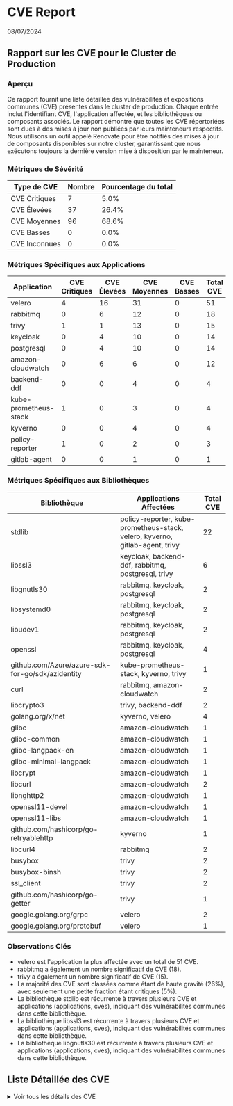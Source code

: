
# CVE Report

08/07/2024
## Rapport sur les CVE pour le Cluster de Production

### Aperçu 
Ce rapport fournit une liste détaillée des vulnérabilités et expositions communes (CVE) présentes dans le cluster de production. Chaque entrée inclut l'identifiant CVE, l'application affectée, et les bibliothèques ou composants associés. Le rapport démontre que toutes les CVE répertoriées sont dues à des mises à jour non publiées par leurs mainteneurs respectifs. Nous utilisons un outil appelé Renovate pour être notifiés des mises à jour de composants disponibles sur notre cluster, garantissant que nous exécutons toujours la dernière version mise à disposition par le mainteneur.

### Métriques de Sévérité
| Type de CVE  | Nombre | Pourcentage du total |
|--------------|--------|----------------------|
| CVE Critiques | 7 | 5.0% |
| CVE Élevées  | 37 | 26.4% |
| CVE Moyennes  | 96 | 68.6% |
| CVE Basses  | 0 | 0.0% |
| CVE Inconnues  | 0 | 0.0% |

### Métriques Spécifiques aux Applications
| Application | CVE Critiques | CVE Élevées | CVE Moyennes | CVE Basses | Total CVE |
|-------------|---------------|-------------|--------------|-----------|-----------|
| velero | 4 | 16 | 31 | 0 | 51 |
| rabbitmq | 0 | 6 | 12 | 0 | 18 |
| trivy | 1 | 1 | 13 | 0 | 15 |
| keycloak | 0 | 4 | 10 | 0 | 14 |
| postgresql | 0 | 4 | 10 | 0 | 14 |
| amazon-cloudwatch | 0 | 6 | 6 | 0 | 12 |
| backend-ddf | 0 | 0 | 4 | 0 | 4 |
| kube-prometheus-stack | 1 | 0 | 3 | 0 | 4 |
| kyverno | 0 | 0 | 4 | 0 | 4 |
| policy-reporter | 1 | 0 | 2 | 0 | 3 |
| gitlab-agent | 0 | 0 | 1 | 0 | 1 |

### Métriques Spécifiques aux Bibliothèques
| Bibliothèque | Applications Affectées | Total CVE |
|--------------|-----------------------|-----------|
| stdlib | policy-reporter, kube-prometheus-stack, velero, kyverno, gitlab-agent, trivy | 22 |
| libssl3 | keycloak, backend-ddf, rabbitmq, postgresql, trivy | 6 |
| libgnutls30 | rabbitmq, keycloak, postgresql | 2 |
| libsystemd0 | rabbitmq, keycloak, postgresql | 2 |
| libudev1 | rabbitmq, keycloak, postgresql | 2 |
| openssl | rabbitmq, keycloak, postgresql | 4 |
| github.com/Azure/azure-sdk-for-go/sdk/azidentity | kube-prometheus-stack, kyverno, trivy | 1 |
| curl | rabbitmq, amazon-cloudwatch | 2 |
| libcrypto3 | trivy, backend-ddf | 2 |
| golang.org/x/net | kyverno, velero | 4 |
| glibc | amazon-cloudwatch | 1 |
| glibc-common | amazon-cloudwatch | 1 |
| glibc-langpack-en | amazon-cloudwatch | 1 |
| glibc-minimal-langpack | amazon-cloudwatch | 1 |
| libcrypt | amazon-cloudwatch | 1 |
| libcurl | amazon-cloudwatch | 2 |
| libnghttp2 | amazon-cloudwatch | 1 |
| openssl11-devel | amazon-cloudwatch | 1 |
| openssl11-libs | amazon-cloudwatch | 1 |
| github.com/hashicorp/go-retryablehttp | kyverno | 1 |
| libcurl4 | rabbitmq | 2 |
| busybox | trivy | 2 |
| busybox-binsh | trivy | 2 |
| ssl_client | trivy | 2 |
| github.com/hashicorp/go-getter | trivy | 1 |
| google.golang.org/grpc | velero | 2 |
| google.golang.org/protobuf | velero | 1 |

### Observations Clés
* velero est l'application la plus affectée avec un total de 51 CVE.
* rabbitmq a également un nombre significatif de CVE (18).
* trivy a également un nombre significatif de CVE (15).
* La majorité des CVE sont classées comme étant de haute gravité (26%), avec seulement une petite fraction étant critiques (5%).
* La bibliothèque stdlib est récurrente à travers plusieurs CVE et applications (applications, cves), indiquant des vulnérabilités communes dans cette bibliothèque.
* La bibliothèque libssl3 est récurrente à travers plusieurs CVE et applications (applications, cves), indiquant des vulnérabilités communes dans cette bibliothèque.
* La bibliothèque libgnutls30 est récurrente à travers plusieurs CVE et applications (applications, cves), indiquant des vulnérabilités communes dans cette bibliothèque.

## Liste Détaillée des CVE
<details>
<summary>Voir tous les détails des CVE</summary>
### CVE Critiques

| CVE ID | Applications |
|--------|--------------|
| [CVE-2024-24790](#cve-2024-24790) | kube-prometheus-stack, policy-reporter, trivy, velero |
| [CVE-2023-24540](#cve-2023-24540) | velero |
### CVE Élevées

| CVE ID | Applications |
|--------|--------------|
| [CVE-2024-2961](#cve-2024-2961) | amazon-cloudwatch |
| [CVE-2023-29403](#cve-2023-29403) | velero |
| [CVE-2024-6257](#cve-2024-6257) | trivy |
| [CVE-2023-50387](#cve-2023-50387) | keycloak, postgresql, rabbitmq |
| [CVE-2023-50868](#cve-2023-50868) | keycloak, postgresql, rabbitmq |
| [CVE-2024-2398](#cve-2024-2398) | rabbitmq |
| [CVE-2023-39325](#cve-2023-39325) | velero |
| [CVE-2023-45283](#cve-2023-45283) | velero |
| [CVE-2023-45287](#cve-2023-45287) | velero |
| [CVE-2023-45288](#cve-2023-45288) | velero |
| [GHSA-m425-mq94-257g](#ghsa-m425-mq94-257g) | velero |
| [CVE-2023-24539](#cve-2023-24539) | velero |
| [CVE-2023-29400](#cve-2023-29400) | velero |
| [CVE-2024-28182](#cve-2024-28182) | amazon-cloudwatch |
### CVE Moyennes

| CVE ID | Applications |
|--------|--------------|
| [CVE-2024-2004](#cve-2024-2004) | amazon-cloudwatch, rabbitmq |
| [CVE-2024-2398](#cve-2024-2398) | amazon-cloudwatch |
| [CVE-2024-2511](#cve-2024-2511) | amazon-cloudwatch |
| [CVE-2024-4741](#cve-2024-4741) | backend-ddf, trivy |
| [CVE-2024-5535](#cve-2024-5535) | backend-ddf, trivy |
| [CVE-2024-24791](#cve-2024-24791) | gitlab-agent, kube-prometheus-stack, kyverno, policy-reporter, trivy, velero |
| [CVE-2024-28834](#cve-2024-28834) | keycloak, postgresql, rabbitmq |
| [CVE-2024-28835](#cve-2024-28835) | keycloak, postgresql, rabbitmq |
| [CVE-2023-5678](#cve-2023-5678) | keycloak, postgresql, rabbitmq |
| [CVE-2023-6129](#cve-2023-6129) | keycloak, postgresql, rabbitmq |
| [CVE-2023-6237](#cve-2023-6237) | keycloak, postgresql, rabbitmq |
| [CVE-2024-0727](#cve-2024-0727) | keycloak, postgresql, rabbitmq |
| [CVE-2024-35255](#cve-2024-35255) | kube-prometheus-stack, kyverno, trivy |
| [CVE-2024-24789](#cve-2024-24789) | kube-prometheus-stack, policy-reporter, trivy, velero |
| [CVE-2024-6104](#cve-2024-6104) | kyverno |
| [CVE-2023-45288](#cve-2023-45288) | kyverno, velero |
| [CVE-2023-42364](#cve-2023-42364) | trivy |
| [CVE-2023-42365](#cve-2023-42365) | trivy |
| [CVE-2023-29406](#cve-2023-29406) | velero |
| [CVE-2023-29409](#cve-2023-29409) | velero |
| [CVE-2023-39318](#cve-2023-39318) | velero |
| [CVE-2023-39319](#cve-2023-39319) | velero |
| [CVE-2023-39326](#cve-2023-39326) | velero |
| [CVE-2023-45284](#cve-2023-45284) | velero |
| [CVE-2023-45289](#cve-2023-45289) | velero |
| [CVE-2023-45290](#cve-2023-45290) | velero |
| [CVE-2024-24783](#cve-2024-24783) | velero |
| [CVE-2024-24784](#cve-2024-24784) | velero |
| [CVE-2024-24785](#cve-2024-24785) | velero |
| [CVE-2023-3978](#cve-2023-3978) | velero |
| [CVE-2023-44487](#cve-2023-44487) | velero |
| [CVE-2024-24786](#cve-2024-24786) | velero |
### CVE Critiques
<details>
<summary>CVE-2024-24790</summary>
**Gravité:** CRITICAL (9.8)  
**Applications Affectées:** kube-prometheus-stack  
**Details:**
- stdlib (Versions: 1.22.3)  
- Titre: golang: net/netip: Unexpected behavior from Is methods for IPv4-mapped IPv6 addresses  
- Date de publication: 2024-06-05T16:15:10Z  
- Dernière modification: 2024-06-18T17:59:12Z  
- Lien primaire: https://avd.aquasec.com/nvd/cve-2024-24790  
</details>
<details>
<summary>CVE-2024-24790</summary>
**Gravité:** CRITICAL (9.8)  
**Applications Affectées:** policy-reporter  
**Details:**
- stdlib (Versions: 1.22.3)  
- Titre: golang: net/netip: Unexpected behavior from Is methods for IPv4-mapped IPv6 addresses  
- Date de publication: 2024-06-05T16:15:10Z  
- Dernière modification: 2024-06-18T17:59:12Z  
- Lien primaire: https://avd.aquasec.com/nvd/cve-2024-24790  
</details>
<details>
<summary>CVE-2024-24790</summary>
**Gravité:** CRITICAL (9.8)  
**Applications Affectées:** trivy  
**Details:**
- stdlib (Versions: 1.22.3)  
- Titre: golang: net/netip: Unexpected behavior from Is methods for IPv4-mapped IPv6 addresses  
- Date de publication: 2024-06-05T16:15:10Z  
- Dernière modification: 2024-06-18T17:59:12Z  
- Lien primaire: https://avd.aquasec.com/nvd/cve-2024-24790  
</details>
<details>
<summary>CVE-2023-24540</summary>
**Gravité:** CRITICAL (9.8)  
**Applications Affectées:** velero  
**Details:**
- stdlib (Versions: 1.19.8)  
- Titre: golang: html/template: improper handling of JavaScript whitespace  
- Date de publication: 2023-05-11T16:15:09Z  
- Dernière modification: 2023-11-07T04:08:32Z  
- Lien primaire: https://avd.aquasec.com/nvd/cve-2023-24540  
</details>
<details>
<summary>CVE-2024-24790</summary>
**Gravité:** CRITICAL (9.8)  
**Applications Affectées:** velero  
**Details:**
- stdlib (Versions: 1.19.8)  
- Titre: golang: net/netip: Unexpected behavior from Is methods for IPv4-mapped IPv6 addresses  
- Date de publication: 2024-06-05T16:15:10Z  
- Dernière modification: 2024-06-18T17:59:12Z  
- Lien primaire: https://avd.aquasec.com/nvd/cve-2024-24790  
</details>
<details>
<summary>CVE-2023-24540</summary>
**Gravité:** CRITICAL (9.8)  
**Applications Affectées:** velero  
**Details:**
- stdlib (Versions: 1.19.8)  
- Titre: golang: html/template: improper handling of JavaScript whitespace  
- Date de publication: 2023-05-11T16:15:09Z  
- Dernière modification: 2023-11-07T04:08:32Z  
- Lien primaire: https://avd.aquasec.com/nvd/cve-2023-24540  
</details>
<details>
<summary>CVE-2024-24790</summary>
**Gravité:** CRITICAL (9.8)  
**Applications Affectées:** velero  
**Details:**
- stdlib (Versions: 1.19.8)  
- Titre: golang: net/netip: Unexpected behavior from Is methods for IPv4-mapped IPv6 addresses  
- Date de publication: 2024-06-05T16:15:10Z  
- Dernière modification: 2024-06-18T17:59:12Z  
- Lien primaire: https://avd.aquasec.com/nvd/cve-2024-24790  
</details>
### CVE Élevées
<details>
<summary>CVE-2024-2961</summary>
**Gravité:** HIGH (8.8)  
**Applications Affectées:** amazon-cloudwatch  
**Details:**
- glibc (Versions: 2.26-63.amzn2.0.1)  
- Titre: glibc: Out of bounds write in iconv may lead to remote code execution  
- Date de publication: 2024-04-17T18:15:15Z  
- Dernière modification: 2024-07-03T01:53:40Z  
- Lien primaire: https://avd.aquasec.com/nvd/cve-2024-2961  
</details>
<details>
<summary>CVE-2024-2961</summary>
**Gravité:** HIGH (8.8)  
**Applications Affectées:** amazon-cloudwatch  
**Details:**
- glibc-common (Versions: 2.26-63.amzn2.0.1)  
- Titre: glibc: Out of bounds write in iconv may lead to remote code execution  
- Date de publication: 2024-04-17T18:15:15Z  
- Dernière modification: 2024-07-03T01:53:40Z  
- Lien primaire: https://avd.aquasec.com/nvd/cve-2024-2961  
</details>
<details>
<summary>CVE-2024-2961</summary>
**Gravité:** HIGH (8.8)  
**Applications Affectées:** amazon-cloudwatch  
**Details:**
- glibc-langpack-en (Versions: 2.26-63.amzn2.0.1)  
- Titre: glibc: Out of bounds write in iconv may lead to remote code execution  
- Date de publication: 2024-04-17T18:15:15Z  
- Dernière modification: 2024-07-03T01:53:40Z  
- Lien primaire: https://avd.aquasec.com/nvd/cve-2024-2961  
</details>
<details>
<summary>CVE-2024-2961</summary>
**Gravité:** HIGH (8.8)  
**Applications Affectées:** amazon-cloudwatch  
**Details:**
- glibc-minimal-langpack (Versions: 2.26-63.amzn2.0.1)  
- Titre: glibc: Out of bounds write in iconv may lead to remote code execution  
- Date de publication: 2024-04-17T18:15:15Z  
- Dernière modification: 2024-07-03T01:53:40Z  
- Lien primaire: https://avd.aquasec.com/nvd/cve-2024-2961  
</details>
<details>
<summary>CVE-2024-2961</summary>
**Gravité:** HIGH (8.8)  
**Applications Affectées:** amazon-cloudwatch  
**Details:**
- libcrypt (Versions: 2.26-63.amzn2.0.1)  
- Titre: glibc: Out of bounds write in iconv may lead to remote code execution  
- Date de publication: 2024-04-17T18:15:15Z  
- Dernière modification: 2024-07-03T01:53:40Z  
- Lien primaire: https://avd.aquasec.com/nvd/cve-2024-2961  
</details>
<details>
<summary>CVE-2023-29403</summary>
**Gravité:** HIGH (7.8)  
**Applications Affectées:** velero  
**Details:**
- stdlib (Versions: 1.19.8)  
- Titre: golang: runtime: unexpected behavior of setuid/setgid binaries  
- Date de publication: 2023-06-08T21:15:16Z  
- Dernière modification: 2023-11-25T11:15:14Z  
- Lien primaire: https://avd.aquasec.com/nvd/cve-2023-29403  
</details>
<details>
<summary>CVE-2023-29403</summary>
**Gravité:** HIGH (7.8)  
**Applications Affectées:** velero  
**Details:**
- stdlib (Versions: 1.19.8)  
- Titre: golang: runtime: unexpected behavior of setuid/setgid binaries  
- Date de publication: 2023-06-08T21:15:16Z  
- Dernière modification: 2023-11-25T11:15:14Z  
- Lien primaire: https://avd.aquasec.com/nvd/cve-2023-29403  
</details>
<details>
<summary>CVE-2024-6257</summary>
**Gravité:** HIGH (7.7)  
**Applications Affectées:** trivy  
**Details:**
- github.com/hashicorp/go-getter (Versions: v1.7.4)  
- Titre: hashicorp/go-getter: Arbitrary command execution through local git config file  
- Date de publication: 2024-06-25T17:15:10Z  
- Dernière modification: 2024-06-25T18:50:42Z  
- Lien primaire: https://avd.aquasec.com/nvd/cve-2024-6257  
</details>
<details>
<summary>CVE-2023-50387</summary>
**Gravité:** HIGH (7.5)  
**Applications Affectées:** keycloak  
**Details:**
- libsystemd0 (Versions: 252.22-1~deb12u1)  
- Titre: bind9: KeyTrap - Extreme CPU consumption in DNSSEC validator  
- Date de publication: 2024-02-14T16:15:45Z  
- Dernière modification: 2024-06-10T17:16:15Z  
- Lien primaire: https://avd.aquasec.com/nvd/cve-2023-50387  
</details>
<details>
<summary>CVE-2023-50868</summary>
**Gravité:** HIGH (7.5)  
**Applications Affectées:** keycloak  
**Details:**
- libsystemd0 (Versions: 252.22-1~deb12u1)  
- Titre: bind9: Preparing an NSEC3 closest encloser proof can exhaust CPU resources  
- Date de publication: 2024-02-14T16:15:45Z  
- Dernière modification: 2024-06-10T17:16:16Z  
- Lien primaire: https://avd.aquasec.com/nvd/cve-2023-50868  
</details>
<details>
<summary>CVE-2023-50387</summary>
**Gravité:** HIGH (7.5)  
**Applications Affectées:** keycloak  
**Details:**
- libudev1 (Versions: 252.22-1~deb12u1)  
- Titre: bind9: KeyTrap - Extreme CPU consumption in DNSSEC validator  
- Date de publication: 2024-02-14T16:15:45Z  
- Dernière modification: 2024-06-10T17:16:15Z  
- Lien primaire: https://avd.aquasec.com/nvd/cve-2023-50387  
</details>
<details>
<summary>CVE-2023-50868</summary>
**Gravité:** HIGH (7.5)  
**Applications Affectées:** keycloak  
**Details:**
- libudev1 (Versions: 252.22-1~deb12u1)  
- Titre: bind9: Preparing an NSEC3 closest encloser proof can exhaust CPU resources  
- Date de publication: 2024-02-14T16:15:45Z  
- Dernière modification: 2024-06-10T17:16:16Z  
- Lien primaire: https://avd.aquasec.com/nvd/cve-2023-50868  
</details>
<details>
<summary>CVE-2023-50387</summary>
**Gravité:** HIGH (7.5)  
**Applications Affectées:** postgresql  
**Details:**
- libsystemd0 (Versions: 252.22-1~deb12u1)  
- Titre: bind9: KeyTrap - Extreme CPU consumption in DNSSEC validator  
- Date de publication: 2024-02-14T16:15:45Z  
- Dernière modification: 2024-06-10T17:16:15Z  
- Lien primaire: https://avd.aquasec.com/nvd/cve-2023-50387  
</details>
<details>
<summary>CVE-2023-50868</summary>
**Gravité:** HIGH (7.5)  
**Applications Affectées:** postgresql  
**Details:**
- libsystemd0 (Versions: 252.22-1~deb12u1)  
- Titre: bind9: Preparing an NSEC3 closest encloser proof can exhaust CPU resources  
- Date de publication: 2024-02-14T16:15:45Z  
- Dernière modification: 2024-06-10T17:16:16Z  
- Lien primaire: https://avd.aquasec.com/nvd/cve-2023-50868  
</details>
<details>
<summary>CVE-2023-50387</summary>
**Gravité:** HIGH (7.5)  
**Applications Affectées:** postgresql  
**Details:**
- libudev1 (Versions: 252.22-1~deb12u1)  
- Titre: bind9: KeyTrap - Extreme CPU consumption in DNSSEC validator  
- Date de publication: 2024-02-14T16:15:45Z  
- Dernière modification: 2024-06-10T17:16:15Z  
- Lien primaire: https://avd.aquasec.com/nvd/cve-2023-50387  
</details>
<details>
<summary>CVE-2023-50868</summary>
**Gravité:** HIGH (7.5)  
**Applications Affectées:** postgresql  
**Details:**
- libudev1 (Versions: 252.22-1~deb12u1)  
- Titre: bind9: Preparing an NSEC3 closest encloser proof can exhaust CPU resources  
- Date de publication: 2024-02-14T16:15:45Z  
- Dernière modification: 2024-06-10T17:16:16Z  
- Lien primaire: https://avd.aquasec.com/nvd/cve-2023-50868  
</details>
<details>
<summary>CVE-2024-2398</summary>
**Gravité:** HIGH (7.5)  
**Applications Affectées:** rabbitmq  
**Details:**
- curl (Versions: 7.88.1-10+deb12u5)  
- Titre: curl: HTTP/2 push headers memory-leak  
- Date de publication: 2024-03-27T08:15:41Z  
- Dernière modification: 2024-07-03T01:53:12Z  
- Lien primaire: https://avd.aquasec.com/nvd/cve-2024-2398  
</details>
<details>
<summary>CVE-2024-2398</summary>
**Gravité:** HIGH (7.5)  
**Applications Affectées:** rabbitmq  
**Details:**
- libcurl4 (Versions: 7.88.1-10+deb12u5)  
- Titre: curl: HTTP/2 push headers memory-leak  
- Date de publication: 2024-03-27T08:15:41Z  
- Dernière modification: 2024-07-03T01:53:12Z  
- Lien primaire: https://avd.aquasec.com/nvd/cve-2024-2398  
</details>
<details>
<summary>CVE-2023-50387</summary>
**Gravité:** HIGH (7.5)  
**Applications Affectées:** rabbitmq  
**Details:**
- libsystemd0 (Versions: 252.22-1~deb12u1)  
- Titre: bind9: KeyTrap - Extreme CPU consumption in DNSSEC validator  
- Date de publication: 2024-02-14T16:15:45Z  
- Dernière modification: 2024-06-10T17:16:15Z  
- Lien primaire: https://avd.aquasec.com/nvd/cve-2023-50387  
</details>
<details>
<summary>CVE-2023-50868</summary>
**Gravité:** HIGH (7.5)  
**Applications Affectées:** rabbitmq  
**Details:**
- libsystemd0 (Versions: 252.22-1~deb12u1)  
- Titre: bind9: Preparing an NSEC3 closest encloser proof can exhaust CPU resources  
- Date de publication: 2024-02-14T16:15:45Z  
- Dernière modification: 2024-06-10T17:16:16Z  
- Lien primaire: https://avd.aquasec.com/nvd/cve-2023-50868  
</details>
<details>
<summary>CVE-2023-50387</summary>
**Gravité:** HIGH (7.5)  
**Applications Affectées:** rabbitmq  
**Details:**
- libudev1 (Versions: 252.22-1~deb12u1)  
- Titre: bind9: KeyTrap - Extreme CPU consumption in DNSSEC validator  
- Date de publication: 2024-02-14T16:15:45Z  
- Dernière modification: 2024-06-10T17:16:15Z  
- Lien primaire: https://avd.aquasec.com/nvd/cve-2023-50387  
</details>
<details>
<summary>CVE-2023-50868</summary>
**Gravité:** HIGH (7.5)  
**Applications Affectées:** rabbitmq  
**Details:**
- libudev1 (Versions: 252.22-1~deb12u1)  
- Titre: bind9: Preparing an NSEC3 closest encloser proof can exhaust CPU resources  
- Date de publication: 2024-02-14T16:15:45Z  
- Dernière modification: 2024-06-10T17:16:16Z  
- Lien primaire: https://avd.aquasec.com/nvd/cve-2023-50868  
</details>
<details>
<summary>CVE-2023-39325</summary>
**Gravité:** HIGH (7.5)  
**Applications Affectées:** velero  
**Details:**
- stdlib (Versions: 1.19.8)  
- Titre: golang: net/http, x/net/http2: rapid stream resets can cause excessive work (CVE-2023-44487)  
- Date de publication: 2023-10-11T22:15:09Z  
- Dernière modification: 2024-04-28T04:15:09Z  
- Lien primaire: https://avd.aquasec.com/nvd/cve-2023-39325  
</details>
<details>
<summary>CVE-2023-45283</summary>
**Gravité:** HIGH (7.5)  
**Applications Affectées:** velero  
**Details:**
- stdlib (Versions: 1.19.8)  
- Titre: The filepath package does not recognize paths with a \??\ prefix as sp ...  
- Date de publication: 2023-11-09T17:15:08Z  
- Dernière modification: 2023-12-14T10:15:07Z  
- Lien primaire: https://avd.aquasec.com/nvd/cve-2023-45283  
</details>
<details>
<summary>CVE-2023-45287</summary>
**Gravité:** HIGH (7.5)  
**Applications Affectées:** velero  
**Details:**
- stdlib (Versions: 1.19.8)  
- Titre: golang: crypto/tls: Timing Side Channel attack in RSA based TLS key exchanges.  
- Date de publication: 2023-12-05T17:15:08Z  
- Dernière modification: 2024-01-12T14:15:48Z  
- Lien primaire: https://avd.aquasec.com/nvd/cve-2023-45287  
</details>
<details>
<summary>CVE-2023-45288</summary>
**Gravité:** HIGH (7.5)  
**Applications Affectées:** velero  
**Details:**
- stdlib (Versions: 1.19.8)  
- Titre: golang: net/http, x/net/http2: unlimited number of CONTINUATION frames causes DoS  
- Date de publication: 2024-04-04T21:15:16Z  
- Dernière modification: 2024-05-01T18:15:10Z  
- Lien primaire: https://avd.aquasec.com/nvd/cve-2023-45288  
</details>
<details>
<summary>CVE-2023-39325</summary>
**Gravité:** HIGH (7.5)  
**Applications Affectées:** velero  
**Details:**
- golang.org/x/net (Versions: v0.7.0)  
- Titre: golang: net/http, x/net/http2: rapid stream resets can cause excessive work (CVE-2023-44487)  
- Date de publication: 2023-10-11T22:15:09Z  
- Dernière modification: 2024-04-28T04:15:09Z  
- Lien primaire: https://avd.aquasec.com/nvd/cve-2023-39325  
</details>
<details>
<summary>GHSA-m425-mq94-257g</summary>
**Gravité:** HIGH (7.5)  
**Applications Affectées:** velero  
**Details:**
- google.golang.org/grpc (Versions: v1.40.0)  
- Titre: gRPC-Go HTTP/2 Rapid Reset vulnerability  
- Date de publication:   
- Dernière modification:   
- Lien primaire: https://github.com/advisories/GHSA-m425-mq94-257g  
</details>
<details>
<summary>CVE-2023-39325</summary>
**Gravité:** HIGH (7.5)  
**Applications Affectées:** velero  
**Details:**
- stdlib (Versions: 1.19.8)  
- Titre: golang: net/http, x/net/http2: rapid stream resets can cause excessive work (CVE-2023-44487)  
- Date de publication: 2023-10-11T22:15:09Z  
- Dernière modification: 2024-04-28T04:15:09Z  
- Lien primaire: https://avd.aquasec.com/nvd/cve-2023-39325  
</details>
<details>
<summary>CVE-2023-45283</summary>
**Gravité:** HIGH (7.5)  
**Applications Affectées:** velero  
**Details:**
- stdlib (Versions: 1.19.8)  
- Titre: The filepath package does not recognize paths with a \??\ prefix as sp ...  
- Date de publication: 2023-11-09T17:15:08Z  
- Dernière modification: 2023-12-14T10:15:07Z  
- Lien primaire: https://avd.aquasec.com/nvd/cve-2023-45283  
</details>
<details>
<summary>CVE-2023-45287</summary>
**Gravité:** HIGH (7.5)  
**Applications Affectées:** velero  
**Details:**
- stdlib (Versions: 1.19.8)  
- Titre: golang: crypto/tls: Timing Side Channel attack in RSA based TLS key exchanges.  
- Date de publication: 2023-12-05T17:15:08Z  
- Dernière modification: 2024-01-12T14:15:48Z  
- Lien primaire: https://avd.aquasec.com/nvd/cve-2023-45287  
</details>
<details>
<summary>CVE-2023-45288</summary>
**Gravité:** HIGH (7.5)  
**Applications Affectées:** velero  
**Details:**
- stdlib (Versions: 1.19.8)  
- Titre: golang: net/http, x/net/http2: unlimited number of CONTINUATION frames causes DoS  
- Date de publication: 2024-04-04T21:15:16Z  
- Dernière modification: 2024-05-01T18:15:10Z  
- Lien primaire: https://avd.aquasec.com/nvd/cve-2023-45288  
</details>
<details>
<summary>CVE-2023-24539</summary>
**Gravité:** HIGH (7.3)  
**Applications Affectées:** velero  
**Details:**
- stdlib (Versions: 1.19.8)  
- Titre: golang: html/template: improper sanitization of CSS values  
- Date de publication: 2023-05-11T16:15:09Z  
- Dernière modification: 2023-11-07T04:08:32Z  
- Lien primaire: https://avd.aquasec.com/nvd/cve-2023-24539  
</details>
<details>
<summary>CVE-2023-29400</summary>
**Gravité:** HIGH (7.3)  
**Applications Affectées:** velero  
**Details:**
- stdlib (Versions: 1.19.8)  
- Titre: golang: html/template: improper handling of empty HTML attributes  
- Date de publication: 2023-05-11T16:15:09Z  
- Dernière modification: 2023-11-07T04:11:10Z  
- Lien primaire: https://avd.aquasec.com/nvd/cve-2023-29400  
</details>
<details>
<summary>CVE-2023-24539</summary>
**Gravité:** HIGH (7.3)  
**Applications Affectées:** velero  
**Details:**
- stdlib (Versions: 1.19.8)  
- Titre: golang: html/template: improper sanitization of CSS values  
- Date de publication: 2023-05-11T16:15:09Z  
- Dernière modification: 2023-11-07T04:08:32Z  
- Lien primaire: https://avd.aquasec.com/nvd/cve-2023-24539  
</details>
<details>
<summary>CVE-2023-29400</summary>
**Gravité:** HIGH (7.3)  
**Applications Affectées:** velero  
**Details:**
- stdlib (Versions: 1.19.8)  
- Titre: golang: html/template: improper handling of empty HTML attributes  
- Date de publication: 2023-05-11T16:15:09Z  
- Dernière modification: 2023-11-07T04:11:10Z  
- Lien primaire: https://avd.aquasec.com/nvd/cve-2023-29400  
</details>
<details>
<summary>CVE-2024-28182</summary>
**Gravité:** HIGH (5.3)  
**Applications Affectées:** amazon-cloudwatch  
**Details:**
- libnghttp2 (Versions: 1.41.0-1.amzn2.0.4)  
- Titre: nghttp2: CONTINUATION frames DoS  
- Date de publication: 2024-04-04T15:15:38Z  
- Dernière modification: 2024-05-01T18:15:17Z  
- Lien primaire: https://avd.aquasec.com/nvd/cve-2024-28182  
</details>
### CVE Moyennes
<details>
<summary>CVE-2024-2004</summary>
**Gravité:** MEDIUM (5.3)  
**Applications Affectées:** amazon-cloudwatch  
**Details:**
- curl (Versions: 8.3.0-1.amzn2.0.6)  
- Titre: curl: Usage of disabled protocol  
- Date de publication: 2024-03-27T08:15:41Z  
- Dernière modification: 2024-07-03T01:52:57Z  
- Lien primaire: https://avd.aquasec.com/nvd/cve-2024-2004  
</details>
<details>
<summary>CVE-2024-2398</summary>
**Gravité:** MEDIUM (7.5)  
**Applications Affectées:** amazon-cloudwatch  
**Details:**
- curl (Versions: 8.3.0-1.amzn2.0.6)  
- Titre: curl: HTTP/2 push headers memory-leak  
- Date de publication: 2024-03-27T08:15:41Z  
- Dernière modification: 2024-07-03T01:53:12Z  
- Lien primaire: https://avd.aquasec.com/nvd/cve-2024-2398  
</details>
<details>
<summary>CVE-2024-2004</summary>
**Gravité:** MEDIUM (5.3)  
**Applications Affectées:** amazon-cloudwatch  
**Details:**
- libcurl (Versions: 8.3.0-1.amzn2.0.6)  
- Titre: curl: Usage of disabled protocol  
- Date de publication: 2024-03-27T08:15:41Z  
- Dernière modification: 2024-07-03T01:52:57Z  
- Lien primaire: https://avd.aquasec.com/nvd/cve-2024-2004  
</details>
<details>
<summary>CVE-2024-2398</summary>
**Gravité:** MEDIUM (7.5)  
**Applications Affectées:** amazon-cloudwatch  
**Details:**
- libcurl (Versions: 8.3.0-1.amzn2.0.6)  
- Titre: curl: HTTP/2 push headers memory-leak  
- Date de publication: 2024-03-27T08:15:41Z  
- Dernière modification: 2024-07-03T01:53:12Z  
- Lien primaire: https://avd.aquasec.com/nvd/cve-2024-2398  
</details>
<details>
<summary>CVE-2024-2511</summary>
**Gravité:** MEDIUM (3.7)  
**Applications Affectées:** amazon-cloudwatch  
**Details:**
- openssl11-devel (Versions: 1:1.1.1g-12.amzn2.0.20)  
- Titre: openssl: Unbounded memory growth with session handling in TLSv1.3  
- Date de publication: 2024-04-08T14:15:07Z  
- Dernière modification: 2024-05-03T13:15:21Z  
- Lien primaire: https://avd.aquasec.com/nvd/cve-2024-2511  
</details>
<details>
<summary>CVE-2024-2511</summary>
**Gravité:** MEDIUM (3.7)  
**Applications Affectées:** amazon-cloudwatch  
**Details:**
- openssl11-libs (Versions: 1:1.1.1g-12.amzn2.0.20)  
- Titre: openssl: Unbounded memory growth with session handling in TLSv1.3  
- Date de publication: 2024-04-08T14:15:07Z  
- Dernière modification: 2024-05-03T13:15:21Z  
- Lien primaire: https://avd.aquasec.com/nvd/cve-2024-2511  
</details>
<details>
<summary>CVE-2024-4741</summary>
**Gravité:** MEDIUM (5.6)  
**Applications Affectées:** backend-ddf  
**Details:**
- libcrypto3 (Versions: 3.1.5-r0)  
- Titre: openssl: Use After Free with SSL_free_buffers  
- Date de publication:   
- Dernière modification:   
- Lien primaire: https://avd.aquasec.com/nvd/cve-2024-4741  
</details>
<details>
<summary>CVE-2024-5535</summary>
**Gravité:** MEDIUM (5.9)  
**Applications Affectées:** backend-ddf  
**Details:**
- libcrypto3 (Versions: 3.1.5-r0)  
- Titre: openssl: SSL_select_next_proto buffer overread  
- Date de publication: 2024-06-27T11:15:24Z  
- Dernière modification: 2024-07-03T02:09:04Z  
- Lien primaire: https://avd.aquasec.com/nvd/cve-2024-5535  
</details>
<details>
<summary>CVE-2024-4741</summary>
**Gravité:** MEDIUM (5.6)  
**Applications Affectées:** backend-ddf  
**Details:**
- libssl3 (Versions: 3.1.5-r0)  
- Titre: openssl: Use After Free with SSL_free_buffers  
- Date de publication:   
- Dernière modification:   
- Lien primaire: https://avd.aquasec.com/nvd/cve-2024-4741  
</details>
<details>
<summary>CVE-2024-5535</summary>
**Gravité:** MEDIUM (5.9)  
**Applications Affectées:** backend-ddf  
**Details:**
- libssl3 (Versions: 3.1.5-r0)  
- Titre: openssl: SSL_select_next_proto buffer overread  
- Date de publication: 2024-06-27T11:15:24Z  
- Dernière modification: 2024-07-03T02:09:04Z  
- Lien primaire: https://avd.aquasec.com/nvd/cve-2024-5535  
</details>
<details>
<summary>CVE-2024-24791</summary>
**Gravité:** MEDIUM (N/A)  
**Applications Affectées:** gitlab-agent  
**Details:**
- stdlib (Versions: 1.22.4)  
- Titre: net/http: Denial of service due to improper 100-continue handling in net/http  
- Date de publication: 2024-07-02T22:15:04Z  
- Dernière modification: 2024-07-03T12:53:24Z  
- Lien primaire: https://avd.aquasec.com/nvd/cve-2024-24791  
</details>
<details>
<summary>CVE-2024-28834</summary>
**Gravité:** MEDIUM (5.3)  
**Applications Affectées:** keycloak  
**Details:**
- libgnutls30 (Versions: 3.7.9-2+deb12u2)  
- Titre: gnutls: vulnerable to Minerva side-channel information leak  
- Date de publication: 2024-03-21T14:15:07Z  
- Dernière modification: 2024-06-10T17:16:24Z  
- Lien primaire: https://avd.aquasec.com/nvd/cve-2024-28834  
</details>
<details>
<summary>CVE-2024-28835</summary>
**Gravité:** MEDIUM (5)  
**Applications Affectées:** keycloak  
**Details:**
- libgnutls30 (Versions: 3.7.9-2+deb12u2)  
- Titre: gnutls: potential crash during chain building/verification  
- Date de publication: 2024-03-21T06:15:45Z  
- Dernière modification: 2024-05-16T23:15:47Z  
- Lien primaire: https://avd.aquasec.com/nvd/cve-2024-28835  
</details>
<details>
<summary>CVE-2023-5678</summary>
**Gravité:** MEDIUM (5.3)  
**Applications Affectées:** keycloak  
**Details:**
- libssl3 (Versions: 3.0.11-1~deb12u2)  
- Titre: openssl: Generating excessively long X9.42 DH keys or checking excessively long X9.42 DH keys or parameters may be very slow  
- Date de publication: 2023-11-06T16:15:42Z  
- Dernière modification: 2024-05-01T18:15:12Z  
- Lien primaire: https://avd.aquasec.com/nvd/cve-2023-5678  
</details>
<details>
<summary>CVE-2023-6129</summary>
**Gravité:** MEDIUM (6.5)  
**Applications Affectées:** keycloak  
**Details:**
- libssl3 (Versions: 3.0.11-1~deb12u2)  
- Titre: mysql: openssl: POLY1305 MAC implementation corrupts vector registers on PowerPC  
- Date de publication: 2024-01-09T17:15:12Z  
- Dernière modification: 2024-05-03T13:15:21Z  
- Lien primaire: https://avd.aquasec.com/nvd/cve-2023-6129  
</details>
<details>
<summary>CVE-2023-6237</summary>
**Gravité:** MEDIUM (5.9)  
**Applications Affectées:** keycloak  
**Details:**
- libssl3 (Versions: 3.0.11-1~deb12u2)  
- Titre: openssl: Excessive time spent checking invalid RSA public keys  
- Date de publication: 2024-04-25T07:15:45Z  
- Dernière modification: 2024-06-10T17:16:16Z  
- Lien primaire: https://avd.aquasec.com/nvd/cve-2023-6237  
</details>
<details>
<summary>CVE-2024-0727</summary>
**Gravité:** MEDIUM (5.5)  
**Applications Affectées:** keycloak  
**Details:**
- libssl3 (Versions: 3.0.11-1~deb12u2)  
- Titre: openssl: denial of service via null dereference  
- Date de publication: 2024-01-26T09:15:07Z  
- Dernière modification: 2024-05-01T18:15:13Z  
- Lien primaire: https://avd.aquasec.com/nvd/cve-2024-0727  
</details>
<details>
<summary>CVE-2023-5678</summary>
**Gravité:** MEDIUM (5.3)  
**Applications Affectées:** keycloak  
**Details:**
- openssl (Versions: 3.0.11-1~deb12u2)  
- Titre: openssl: Generating excessively long X9.42 DH keys or checking excessively long X9.42 DH keys or parameters may be very slow  
- Date de publication: 2023-11-06T16:15:42Z  
- Dernière modification: 2024-05-01T18:15:12Z  
- Lien primaire: https://avd.aquasec.com/nvd/cve-2023-5678  
</details>
<details>
<summary>CVE-2023-6129</summary>
**Gravité:** MEDIUM (6.5)  
**Applications Affectées:** keycloak  
**Details:**
- openssl (Versions: 3.0.11-1~deb12u2)  
- Titre: mysql: openssl: POLY1305 MAC implementation corrupts vector registers on PowerPC  
- Date de publication: 2024-01-09T17:15:12Z  
- Dernière modification: 2024-05-03T13:15:21Z  
- Lien primaire: https://avd.aquasec.com/nvd/cve-2023-6129  
</details>
<details>
<summary>CVE-2023-6237</summary>
**Gravité:** MEDIUM (5.9)  
**Applications Affectées:** keycloak  
**Details:**
- openssl (Versions: 3.0.11-1~deb12u2)  
- Titre: openssl: Excessive time spent checking invalid RSA public keys  
- Date de publication: 2024-04-25T07:15:45Z  
- Dernière modification: 2024-06-10T17:16:16Z  
- Lien primaire: https://avd.aquasec.com/nvd/cve-2023-6237  
</details>
<details>
<summary>CVE-2024-0727</summary>
**Gravité:** MEDIUM (5.5)  
**Applications Affectées:** keycloak  
**Details:**
- openssl (Versions: 3.0.11-1~deb12u2)  
- Titre: openssl: denial of service via null dereference  
- Date de publication: 2024-01-26T09:15:07Z  
- Dernière modification: 2024-05-01T18:15:13Z  
- Lien primaire: https://avd.aquasec.com/nvd/cve-2024-0727  
</details>
<details>
<summary>CVE-2024-35255</summary>
**Gravité:** MEDIUM (5.5)  
**Applications Affectées:** kube-prometheus-stack  
**Details:**
- github.com/Azure/azure-sdk-for-go/sdk/azidentity (Versions: v1.5.2)  
- Titre: Azure Identity Libraries and Microsoft Authentication Library Elevation of Privilege Vulnerability  
- Date de publication: 2024-06-11T17:16:03Z  
- Dernière modification: 2024-06-20T16:31:46Z  
- Lien primaire: https://avd.aquasec.com/nvd/cve-2024-35255  
</details>
<details>
<summary>CVE-2024-24789</summary>
**Gravité:** MEDIUM (5.5)  
**Applications Affectées:** kube-prometheus-stack  
**Details:**
- stdlib (Versions: 1.22.3)  
- Titre: golang: archive/zip: Incorrect handling of certain ZIP files  
- Date de publication: 2024-06-05T16:15:10Z  
- Dernière modification: 2024-07-03T01:48:25Z  
- Lien primaire: https://avd.aquasec.com/nvd/cve-2024-24789  
</details>
<details>
<summary>CVE-2024-24791</summary>
**Gravité:** MEDIUM (N/A)  
**Applications Affectées:** kube-prometheus-stack  
**Details:**
- stdlib (Versions: 1.22.3)  
- Titre: net/http: Denial of service due to improper 100-continue handling in net/http  
- Date de publication: 2024-07-02T22:15:04Z  
- Dernière modification: 2024-07-03T12:53:24Z  
- Lien primaire: https://avd.aquasec.com/nvd/cve-2024-24791  
</details>
<details>
<summary>CVE-2024-35255</summary>
**Gravité:** MEDIUM (5.5)  
**Applications Affectées:** kyverno  
**Details:**
- github.com/Azure/azure-sdk-for-go/sdk/azidentity (Versions: v1.5.1)  
- Titre: Azure Identity Libraries and Microsoft Authentication Library Elevation of Privilege Vulnerability  
- Date de publication: 2024-06-11T17:16:03Z  
- Dernière modification: 2024-06-20T16:31:46Z  
- Lien primaire: https://avd.aquasec.com/nvd/cve-2024-35255  
</details>
<details>
<summary>CVE-2024-6104</summary>
**Gravité:** MEDIUM (5.5)  
**Applications Affectées:** kyverno  
**Details:**
- github.com/hashicorp/go-retryablehttp (Versions: v0.7.5)  
- Titre: go-retryablehttp: url might write sensitive information to log file  
- Date de publication: 2024-06-24T17:15:11Z  
- Dernière modification: 2024-06-26T17:19:40Z  
- Lien primaire: https://avd.aquasec.com/nvd/cve-2024-6104  
</details>
<details>
<summary>CVE-2023-45288</summary>
**Gravité:** MEDIUM (7.5)  
**Applications Affectées:** kyverno  
**Details:**
- golang.org/x/net (Versions: v0.22.0)  
- Titre: golang: net/http, x/net/http2: unlimited number of CONTINUATION frames causes DoS  
- Date de publication: 2024-04-04T21:15:16Z  
- Dernière modification: 2024-05-01T18:15:10Z  
- Lien primaire: https://avd.aquasec.com/nvd/cve-2023-45288  
</details>
<details>
<summary>CVE-2024-24791</summary>
**Gravité:** MEDIUM (N/A)  
**Applications Affectées:** kyverno  
**Details:**
- stdlib (Versions: 1.21.11)  
- Titre: net/http: Denial of service due to improper 100-continue handling in net/http  
- Date de publication: 2024-07-02T22:15:04Z  
- Dernière modification: 2024-07-03T12:53:24Z  
- Lien primaire: https://avd.aquasec.com/nvd/cve-2024-24791  
</details>
<details>
<summary>CVE-2024-24789</summary>
**Gravité:** MEDIUM (5.5)  
**Applications Affectées:** policy-reporter  
**Details:**
- stdlib (Versions: 1.22.3)  
- Titre: golang: archive/zip: Incorrect handling of certain ZIP files  
- Date de publication: 2024-06-05T16:15:10Z  
- Dernière modification: 2024-07-03T01:48:25Z  
- Lien primaire: https://avd.aquasec.com/nvd/cve-2024-24789  
</details>
<details>
<summary>CVE-2024-24791</summary>
**Gravité:** MEDIUM (N/A)  
**Applications Affectées:** policy-reporter  
**Details:**
- stdlib (Versions: 1.22.3)  
- Titre: net/http: Denial of service due to improper 100-continue handling in net/http  
- Date de publication: 2024-07-02T22:15:04Z  
- Dernière modification: 2024-07-03T12:53:24Z  
- Lien primaire: https://avd.aquasec.com/nvd/cve-2024-24791  
</details>
<details>
<summary>CVE-2024-28834</summary>
**Gravité:** MEDIUM (5.3)  
**Applications Affectées:** postgresql  
**Details:**
- libgnutls30 (Versions: 3.7.9-2+deb12u2)  
- Titre: gnutls: vulnerable to Minerva side-channel information leak  
- Date de publication: 2024-03-21T14:15:07Z  
- Dernière modification: 2024-06-10T17:16:24Z  
- Lien primaire: https://avd.aquasec.com/nvd/cve-2024-28834  
</details>
<details>
<summary>CVE-2024-28835</summary>
**Gravité:** MEDIUM (5)  
**Applications Affectées:** postgresql  
**Details:**
- libgnutls30 (Versions: 3.7.9-2+deb12u2)  
- Titre: gnutls: potential crash during chain building/verification  
- Date de publication: 2024-03-21T06:15:45Z  
- Dernière modification: 2024-05-16T23:15:47Z  
- Lien primaire: https://avd.aquasec.com/nvd/cve-2024-28835  
</details>
<details>
<summary>CVE-2023-5678</summary>
**Gravité:** MEDIUM (5.3)  
**Applications Affectées:** postgresql  
**Details:**
- libssl3 (Versions: 3.0.11-1~deb12u2)  
- Titre: openssl: Generating excessively long X9.42 DH keys or checking excessively long X9.42 DH keys or parameters may be very slow  
- Date de publication: 2023-11-06T16:15:42Z  
- Dernière modification: 2024-05-01T18:15:12Z  
- Lien primaire: https://avd.aquasec.com/nvd/cve-2023-5678  
</details>
<details>
<summary>CVE-2023-6129</summary>
**Gravité:** MEDIUM (6.5)  
**Applications Affectées:** postgresql  
**Details:**
- libssl3 (Versions: 3.0.11-1~deb12u2)  
- Titre: mysql: openssl: POLY1305 MAC implementation corrupts vector registers on PowerPC  
- Date de publication: 2024-01-09T17:15:12Z  
- Dernière modification: 2024-05-03T13:15:21Z  
- Lien primaire: https://avd.aquasec.com/nvd/cve-2023-6129  
</details>
<details>
<summary>CVE-2023-6237</summary>
**Gravité:** MEDIUM (5.9)  
**Applications Affectées:** postgresql  
**Details:**
- libssl3 (Versions: 3.0.11-1~deb12u2)  
- Titre: openssl: Excessive time spent checking invalid RSA public keys  
- Date de publication: 2024-04-25T07:15:45Z  
- Dernière modification: 2024-06-10T17:16:16Z  
- Lien primaire: https://avd.aquasec.com/nvd/cve-2023-6237  
</details>
<details>
<summary>CVE-2024-0727</summary>
**Gravité:** MEDIUM (5.5)  
**Applications Affectées:** postgresql  
**Details:**
- libssl3 (Versions: 3.0.11-1~deb12u2)  
- Titre: openssl: denial of service via null dereference  
- Date de publication: 2024-01-26T09:15:07Z  
- Dernière modification: 2024-05-01T18:15:13Z  
- Lien primaire: https://avd.aquasec.com/nvd/cve-2024-0727  
</details>
<details>
<summary>CVE-2023-5678</summary>
**Gravité:** MEDIUM (5.3)  
**Applications Affectées:** postgresql  
**Details:**
- openssl (Versions: 3.0.11-1~deb12u2)  
- Titre: openssl: Generating excessively long X9.42 DH keys or checking excessively long X9.42 DH keys or parameters may be very slow  
- Date de publication: 2023-11-06T16:15:42Z  
- Dernière modification: 2024-05-01T18:15:12Z  
- Lien primaire: https://avd.aquasec.com/nvd/cve-2023-5678  
</details>
<details>
<summary>CVE-2023-6129</summary>
**Gravité:** MEDIUM (6.5)  
**Applications Affectées:** postgresql  
**Details:**
- openssl (Versions: 3.0.11-1~deb12u2)  
- Titre: mysql: openssl: POLY1305 MAC implementation corrupts vector registers on PowerPC  
- Date de publication: 2024-01-09T17:15:12Z  
- Dernière modification: 2024-05-03T13:15:21Z  
- Lien primaire: https://avd.aquasec.com/nvd/cve-2023-6129  
</details>
<details>
<summary>CVE-2023-6237</summary>
**Gravité:** MEDIUM (5.9)  
**Applications Affectées:** postgresql  
**Details:**
- openssl (Versions: 3.0.11-1~deb12u2)  
- Titre: openssl: Excessive time spent checking invalid RSA public keys  
- Date de publication: 2024-04-25T07:15:45Z  
- Dernière modification: 2024-06-10T17:16:16Z  
- Lien primaire: https://avd.aquasec.com/nvd/cve-2023-6237  
</details>
<details>
<summary>CVE-2024-0727</summary>
**Gravité:** MEDIUM (5.5)  
**Applications Affectées:** postgresql  
**Details:**
- openssl (Versions: 3.0.11-1~deb12u2)  
- Titre: openssl: denial of service via null dereference  
- Date de publication: 2024-01-26T09:15:07Z  
- Dernière modification: 2024-05-01T18:15:13Z  
- Lien primaire: https://avd.aquasec.com/nvd/cve-2024-0727  
</details>
<details>
<summary>CVE-2024-2004</summary>
**Gravité:** MEDIUM (5.3)  
**Applications Affectées:** rabbitmq  
**Details:**
- curl (Versions: 7.88.1-10+deb12u5)  
- Titre: curl: Usage of disabled protocol  
- Date de publication: 2024-03-27T08:15:41Z  
- Dernière modification: 2024-07-03T01:52:57Z  
- Lien primaire: https://avd.aquasec.com/nvd/cve-2024-2004  
</details>
<details>
<summary>CVE-2024-2004</summary>
**Gravité:** MEDIUM (5.3)  
**Applications Affectées:** rabbitmq  
**Details:**
- libcurl4 (Versions: 7.88.1-10+deb12u5)  
- Titre: curl: Usage of disabled protocol  
- Date de publication: 2024-03-27T08:15:41Z  
- Dernière modification: 2024-07-03T01:52:57Z  
- Lien primaire: https://avd.aquasec.com/nvd/cve-2024-2004  
</details>
<details>
<summary>CVE-2024-28834</summary>
**Gravité:** MEDIUM (5.3)  
**Applications Affectées:** rabbitmq  
**Details:**
- libgnutls30 (Versions: 3.7.9-2+deb12u2)  
- Titre: gnutls: vulnerable to Minerva side-channel information leak  
- Date de publication: 2024-03-21T14:15:07Z  
- Dernière modification: 2024-06-10T17:16:24Z  
- Lien primaire: https://avd.aquasec.com/nvd/cve-2024-28834  
</details>
<details>
<summary>CVE-2024-28835</summary>
**Gravité:** MEDIUM (5)  
**Applications Affectées:** rabbitmq  
**Details:**
- libgnutls30 (Versions: 3.7.9-2+deb12u2)  
- Titre: gnutls: potential crash during chain building/verification  
- Date de publication: 2024-03-21T06:15:45Z  
- Dernière modification: 2024-05-16T23:15:47Z  
- Lien primaire: https://avd.aquasec.com/nvd/cve-2024-28835  
</details>
<details>
<summary>CVE-2023-5678</summary>
**Gravité:** MEDIUM (5.3)  
**Applications Affectées:** rabbitmq  
**Details:**
- libssl3 (Versions: 3.0.11-1~deb12u2)  
- Titre: openssl: Generating excessively long X9.42 DH keys or checking excessively long X9.42 DH keys or parameters may be very slow  
- Date de publication: 2023-11-06T16:15:42Z  
- Dernière modification: 2024-05-01T18:15:12Z  
- Lien primaire: https://avd.aquasec.com/nvd/cve-2023-5678  
</details>
<details>
<summary>CVE-2023-6129</summary>
**Gravité:** MEDIUM (6.5)  
**Applications Affectées:** rabbitmq  
**Details:**
- libssl3 (Versions: 3.0.11-1~deb12u2)  
- Titre: mysql: openssl: POLY1305 MAC implementation corrupts vector registers on PowerPC  
- Date de publication: 2024-01-09T17:15:12Z  
- Dernière modification: 2024-05-03T13:15:21Z  
- Lien primaire: https://avd.aquasec.com/nvd/cve-2023-6129  
</details>
<details>
<summary>CVE-2023-6237</summary>
**Gravité:** MEDIUM (5.9)  
**Applications Affectées:** rabbitmq  
**Details:**
- libssl3 (Versions: 3.0.11-1~deb12u2)  
- Titre: openssl: Excessive time spent checking invalid RSA public keys  
- Date de publication: 2024-04-25T07:15:45Z  
- Dernière modification: 2024-06-10T17:16:16Z  
- Lien primaire: https://avd.aquasec.com/nvd/cve-2023-6237  
</details>
<details>
<summary>CVE-2024-0727</summary>
**Gravité:** MEDIUM (5.5)  
**Applications Affectées:** rabbitmq  
**Details:**
- libssl3 (Versions: 3.0.11-1~deb12u2)  
- Titre: openssl: denial of service via null dereference  
- Date de publication: 2024-01-26T09:15:07Z  
- Dernière modification: 2024-05-01T18:15:13Z  
- Lien primaire: https://avd.aquasec.com/nvd/cve-2024-0727  
</details>
<details>
<summary>CVE-2023-5678</summary>
**Gravité:** MEDIUM (5.3)  
**Applications Affectées:** rabbitmq  
**Details:**
- openssl (Versions: 3.0.11-1~deb12u2)  
- Titre: openssl: Generating excessively long X9.42 DH keys or checking excessively long X9.42 DH keys or parameters may be very slow  
- Date de publication: 2023-11-06T16:15:42Z  
- Dernière modification: 2024-05-01T18:15:12Z  
- Lien primaire: https://avd.aquasec.com/nvd/cve-2023-5678  
</details>
<details>
<summary>CVE-2023-6129</summary>
**Gravité:** MEDIUM (6.5)  
**Applications Affectées:** rabbitmq  
**Details:**
- openssl (Versions: 3.0.11-1~deb12u2)  
- Titre: mysql: openssl: POLY1305 MAC implementation corrupts vector registers on PowerPC  
- Date de publication: 2024-01-09T17:15:12Z  
- Dernière modification: 2024-05-03T13:15:21Z  
- Lien primaire: https://avd.aquasec.com/nvd/cve-2023-6129  
</details>
<details>
<summary>CVE-2023-6237</summary>
**Gravité:** MEDIUM (5.9)  
**Applications Affectées:** rabbitmq  
**Details:**
- openssl (Versions: 3.0.11-1~deb12u2)  
- Titre: openssl: Excessive time spent checking invalid RSA public keys  
- Date de publication: 2024-04-25T07:15:45Z  
- Dernière modification: 2024-06-10T17:16:16Z  
- Lien primaire: https://avd.aquasec.com/nvd/cve-2023-6237  
</details>
<details>
<summary>CVE-2024-0727</summary>
**Gravité:** MEDIUM (5.5)  
**Applications Affectées:** rabbitmq  
**Details:**
- openssl (Versions: 3.0.11-1~deb12u2)  
- Titre: openssl: denial of service via null dereference  
- Date de publication: 2024-01-26T09:15:07Z  
- Dernière modification: 2024-05-01T18:15:13Z  
- Lien primaire: https://avd.aquasec.com/nvd/cve-2024-0727  
</details>
<details>
<summary>CVE-2023-42364</summary>
**Gravité:** MEDIUM (5.5)  
**Applications Affectées:** trivy  
**Details:**
- busybox (Versions: 1.36.1-r18)  
- Titre: busybox: use-after-free  
- Date de publication: 2023-11-27T23:15:07Z  
- Dernière modification: 2023-11-30T05:07:10Z  
- Lien primaire: https://avd.aquasec.com/nvd/cve-2023-42364  
</details>
<details>
<summary>CVE-2023-42365</summary>
**Gravité:** MEDIUM (5.5)  
**Applications Affectées:** trivy  
**Details:**
- busybox (Versions: 1.36.1-r18)  
- Titre: busybox:  use-after-free  
- Date de publication: 2023-11-27T23:15:07Z  
- Dernière modification: 2023-11-30T05:08:08Z  
- Lien primaire: https://avd.aquasec.com/nvd/cve-2023-42365  
</details>
<details>
<summary>CVE-2023-42364</summary>
**Gravité:** MEDIUM (5.5)  
**Applications Affectées:** trivy  
**Details:**
- busybox-binsh (Versions: 1.36.1-r18)  
- Titre: busybox: use-after-free  
- Date de publication: 2023-11-27T23:15:07Z  
- Dernière modification: 2023-11-30T05:07:10Z  
- Lien primaire: https://avd.aquasec.com/nvd/cve-2023-42364  
</details>
<details>
<summary>CVE-2023-42365</summary>
**Gravité:** MEDIUM (5.5)  
**Applications Affectées:** trivy  
**Details:**
- busybox-binsh (Versions: 1.36.1-r18)  
- Titre: busybox:  use-after-free  
- Date de publication: 2023-11-27T23:15:07Z  
- Dernière modification: 2023-11-30T05:08:08Z  
- Lien primaire: https://avd.aquasec.com/nvd/cve-2023-42365  
</details>
<details>
<summary>CVE-2024-4741</summary>
**Gravité:** MEDIUM (5.6)  
**Applications Affectées:** trivy  
**Details:**
- libcrypto3 (Versions: 3.1.5-r0)  
- Titre: openssl: Use After Free with SSL_free_buffers  
- Date de publication:   
- Dernière modification:   
- Lien primaire: https://avd.aquasec.com/nvd/cve-2024-4741  
</details>
<details>
<summary>CVE-2024-5535</summary>
**Gravité:** MEDIUM (5.9)  
**Applications Affectées:** trivy  
**Details:**
- libcrypto3 (Versions: 3.1.5-r0)  
- Titre: openssl: SSL_select_next_proto buffer overread  
- Date de publication: 2024-06-27T11:15:24Z  
- Dernière modification: 2024-07-03T02:09:04Z  
- Lien primaire: https://avd.aquasec.com/nvd/cve-2024-5535  
</details>
<details>
<summary>CVE-2024-4741</summary>
**Gravité:** MEDIUM (5.6)  
**Applications Affectées:** trivy  
**Details:**
- libssl3 (Versions: 3.1.5-r0)  
- Titre: openssl: Use After Free with SSL_free_buffers  
- Date de publication:   
- Dernière modification:   
- Lien primaire: https://avd.aquasec.com/nvd/cve-2024-4741  
</details>
<details>
<summary>CVE-2024-5535</summary>
**Gravité:** MEDIUM (5.9)  
**Applications Affectées:** trivy  
**Details:**
- libssl3 (Versions: 3.1.5-r0)  
- Titre: openssl: SSL_select_next_proto buffer overread  
- Date de publication: 2024-06-27T11:15:24Z  
- Dernière modification: 2024-07-03T02:09:04Z  
- Lien primaire: https://avd.aquasec.com/nvd/cve-2024-5535  
</details>
<details>
<summary>CVE-2023-42364</summary>
**Gravité:** MEDIUM (5.5)  
**Applications Affectées:** trivy  
**Details:**
- ssl_client (Versions: 1.36.1-r18)  
- Titre: busybox: use-after-free  
- Date de publication: 2023-11-27T23:15:07Z  
- Dernière modification: 2023-11-30T05:07:10Z  
- Lien primaire: https://avd.aquasec.com/nvd/cve-2023-42364  
</details>
<details>
<summary>CVE-2023-42365</summary>
**Gravité:** MEDIUM (5.5)  
**Applications Affectées:** trivy  
**Details:**
- ssl_client (Versions: 1.36.1-r18)  
- Titre: busybox:  use-after-free  
- Date de publication: 2023-11-27T23:15:07Z  
- Dernière modification: 2023-11-30T05:08:08Z  
- Lien primaire: https://avd.aquasec.com/nvd/cve-2023-42365  
</details>
<details>
<summary>CVE-2024-35255</summary>
**Gravité:** MEDIUM (5.5)  
**Applications Affectées:** trivy  
**Details:**
- github.com/Azure/azure-sdk-for-go/sdk/azidentity (Versions: v1.5.2)  
- Titre: Azure Identity Libraries and Microsoft Authentication Library Elevation of Privilege Vulnerability  
- Date de publication: 2024-06-11T17:16:03Z  
- Dernière modification: 2024-06-20T16:31:46Z  
- Lien primaire: https://avd.aquasec.com/nvd/cve-2024-35255  
</details>
<details>
<summary>CVE-2024-24789</summary>
**Gravité:** MEDIUM (5.5)  
**Applications Affectées:** trivy  
**Details:**
- stdlib (Versions: 1.22.3)  
- Titre: golang: archive/zip: Incorrect handling of certain ZIP files  
- Date de publication: 2024-06-05T16:15:10Z  
- Dernière modification: 2024-07-03T01:48:25Z  
- Lien primaire: https://avd.aquasec.com/nvd/cve-2024-24789  
</details>
<details>
<summary>CVE-2024-24791</summary>
**Gravité:** MEDIUM (N/A)  
**Applications Affectées:** trivy  
**Details:**
- stdlib (Versions: 1.22.3)  
- Titre: net/http: Denial of service due to improper 100-continue handling in net/http  
- Date de publication: 2024-07-02T22:15:04Z  
- Dernière modification: 2024-07-03T12:53:24Z  
- Lien primaire: https://avd.aquasec.com/nvd/cve-2024-24791  
</details>
<details>
<summary>CVE-2023-29406</summary>
**Gravité:** MEDIUM (6.5)  
**Applications Affectées:** velero  
**Details:**
- stdlib (Versions: 1.19.8)  
- Titre: golang: net/http: insufficient sanitization of Host header  
- Date de publication: 2023-07-11T20:15:10Z  
- Dernière modification: 2023-11-25T11:15:14Z  
- Lien primaire: https://avd.aquasec.com/nvd/cve-2023-29406  
</details>
<details>
<summary>CVE-2023-29409</summary>
**Gravité:** MEDIUM (5.3)  
**Applications Affectées:** velero  
**Details:**
- stdlib (Versions: 1.19.8)  
- Titre: golang: crypto/tls: slow verification of certificate chains containing large RSA keys  
- Date de publication: 2023-08-02T20:15:11Z  
- Dernière modification: 2023-11-25T11:15:14Z  
- Lien primaire: https://avd.aquasec.com/nvd/cve-2023-29409  
</details>
<details>
<summary>CVE-2023-39318</summary>
**Gravité:** MEDIUM (6.1)  
**Applications Affectées:** velero  
**Details:**
- stdlib (Versions: 1.19.8)  
- Titre: golang: html/template: improper handling of HTML-like comments within script contexts  
- Date de publication: 2023-09-08T17:15:27Z  
- Dernière modification: 2023-11-25T11:15:17Z  
- Lien primaire: https://avd.aquasec.com/nvd/cve-2023-39318  
</details>
<details>
<summary>CVE-2023-39319</summary>
**Gravité:** MEDIUM (6.1)  
**Applications Affectées:** velero  
**Details:**
- stdlib (Versions: 1.19.8)  
- Titre: golang: html/template: improper handling of special tags within script contexts  
- Date de publication: 2023-09-08T17:15:27Z  
- Dernière modification: 2023-11-25T11:15:17Z  
- Lien primaire: https://avd.aquasec.com/nvd/cve-2023-39319  
</details>
<details>
<summary>CVE-2023-39326</summary>
**Gravité:** MEDIUM (5.3)  
**Applications Affectées:** velero  
**Details:**
- stdlib (Versions: 1.19.8)  
- Titre: golang: net/http/internal: Denial of Service (DoS) via Resource Consumption via HTTP requests  
- Date de publication: 2023-12-06T17:15:07Z  
- Dernière modification: 2024-01-20T04:15:07Z  
- Lien primaire: https://avd.aquasec.com/nvd/cve-2023-39326  
</details>
<details>
<summary>CVE-2023-45284</summary>
**Gravité:** MEDIUM (5.3)  
**Applications Affectées:** velero  
**Details:**
- stdlib (Versions: 1.19.8)  
- Titre: On Windows, The IsLocal function does not correctly detect reserved de ...  
- Date de publication: 2023-11-09T17:15:08Z  
- Dernière modification: 2023-11-17T16:39:27Z  
- Lien primaire: https://avd.aquasec.com/nvd/cve-2023-45284  
</details>
<details>
<summary>CVE-2023-45289</summary>
**Gravité:** MEDIUM (5.3)  
**Applications Affectées:** velero  
**Details:**
- stdlib (Versions: 1.19.8)  
- Titre: golang: net/http/cookiejar: incorrect forwarding of sensitive headers and cookies on HTTP redirect  
- Date de publication: 2024-03-05T23:15:07Z  
- Dernière modification: 2024-05-01T17:15:25Z  
- Lien primaire: https://avd.aquasec.com/nvd/cve-2023-45289  
</details>
<details>
<summary>CVE-2023-45290</summary>
**Gravité:** MEDIUM (5.3)  
**Applications Affectées:** velero  
**Details:**
- stdlib (Versions: 1.19.8)  
- Titre: golang: net/http: memory exhaustion in Request.ParseMultipartForm  
- Date de publication: 2024-03-05T23:15:07Z  
- Dernière modification: 2024-05-01T17:15:26Z  
- Lien primaire: https://avd.aquasec.com/nvd/cve-2023-45290  
</details>
<details>
<summary>CVE-2024-24783</summary>
**Gravité:** MEDIUM (5.9)  
**Applications Affectées:** velero  
**Details:**
- stdlib (Versions: 1.19.8)  
- Titre: golang: crypto/x509: Verify panics on certificates with an unknown public key algorithm  
- Date de publication: 2024-03-05T23:15:07Z  
- Dernière modification: 2024-05-01T17:15:29Z  
- Lien primaire: https://avd.aquasec.com/nvd/cve-2024-24783  
</details>
<details>
<summary>CVE-2024-24784</summary>
**Gravité:** MEDIUM (5.4)  
**Applications Affectées:** velero  
**Details:**
- stdlib (Versions: 1.19.8)  
- Titre: golang: net/mail: comments in display names are incorrectly handled  
- Date de publication: 2024-03-05T23:15:07Z  
- Dernière modification: 2024-05-01T17:15:29Z  
- Lien primaire: https://avd.aquasec.com/nvd/cve-2024-24784  
</details>
<details>
<summary>CVE-2024-24785</summary>
**Gravité:** MEDIUM (6.5)  
**Applications Affectées:** velero  
**Details:**
- stdlib (Versions: 1.19.8)  
- Titre: golang: html/template: errors returned from MarshalJSON methods may break template escaping  
- Date de publication: 2024-03-05T23:15:07Z  
- Dernière modification: 2024-05-01T17:15:29Z  
- Lien primaire: https://avd.aquasec.com/nvd/cve-2024-24785  
</details>
<details>
<summary>CVE-2024-24789</summary>
**Gravité:** MEDIUM (5.5)  
**Applications Affectées:** velero  
**Details:**
- stdlib (Versions: 1.19.8)  
- Titre: golang: archive/zip: Incorrect handling of certain ZIP files  
- Date de publication: 2024-06-05T16:15:10Z  
- Dernière modification: 2024-07-03T01:48:25Z  
- Lien primaire: https://avd.aquasec.com/nvd/cve-2024-24789  
</details>
<details>
<summary>CVE-2024-24791</summary>
**Gravité:** MEDIUM (N/A)  
**Applications Affectées:** velero  
**Details:**
- stdlib (Versions: 1.19.8)  
- Titre: net/http: Denial of service due to improper 100-continue handling in net/http  
- Date de publication: 2024-07-02T22:15:04Z  
- Dernière modification: 2024-07-03T12:53:24Z  
- Lien primaire: https://avd.aquasec.com/nvd/cve-2024-24791  
</details>
<details>
<summary>CVE-2023-3978</summary>
**Gravité:** MEDIUM (6.1)  
**Applications Affectées:** velero  
**Details:**
- golang.org/x/net (Versions: v0.7.0)  
- Titre: golang.org/x/net/html: Cross site scripting  
- Date de publication: 2023-08-02T20:15:12Z  
- Dernière modification: 2023-11-07T04:20:03Z  
- Lien primaire: https://avd.aquasec.com/nvd/cve-2023-3978  
</details>
<details>
<summary>CVE-2023-44487</summary>
**Gravité:** MEDIUM (7.5)  
**Applications Affectées:** velero  
**Details:**
- golang.org/x/net (Versions: v0.7.0)  
- Titre: HTTP/2: Multiple HTTP/2 enabled web servers are vulnerable to a DDoS attack (Rapid Reset Attack)  
- Date de publication: 2023-10-10T14:15:10Z  
- Dernière modification: 2024-06-27T18:34:22Z  
- Lien primaire: https://avd.aquasec.com/nvd/cve-2023-44487  
</details>
<details>
<summary>CVE-2023-45288</summary>
**Gravité:** MEDIUM (5.3)  
**Applications Affectées:** velero  
**Details:**
- golang.org/x/net (Versions: v0.7.0)  
- Titre: golang: net/http, x/net/http2: unlimited number of CONTINUATION frames causes DoS  
- Date de publication: 2024-04-04T21:15:16Z  
- Dernière modification: 2024-05-01T18:15:10Z  
- Lien primaire: https://avd.aquasec.com/nvd/cve-2023-45288  
</details>
<details>
<summary>CVE-2023-44487</summary>
**Gravité:** MEDIUM (7.5)  
**Applications Affectées:** velero  
**Details:**
- google.golang.org/grpc (Versions: v1.40.0)  
- Titre: HTTP/2: Multiple HTTP/2 enabled web servers are vulnerable to a DDoS attack (Rapid Reset Attack)  
- Date de publication: 2023-10-10T14:15:10Z  
- Dernière modification: 2024-06-27T18:34:22Z  
- Lien primaire: https://avd.aquasec.com/nvd/cve-2023-44487  
</details>
<details>
<summary>CVE-2024-24786</summary>
**Gravité:** MEDIUM (5.9)  
**Applications Affectées:** velero  
**Details:**
- google.golang.org/protobuf (Versions: v1.27.1)  
- Titre: golang-protobuf: encoding/protojson, internal/encoding/json: infinite loop in protojson.Unmarshal when unmarshaling certain forms of invalid JSON  
- Date de publication: 2024-03-05T23:15:07Z  
- Dernière modification: 2024-06-10T18:15:26Z  
- Lien primaire: https://avd.aquasec.com/nvd/cve-2024-24786  
</details>
<details>
<summary>CVE-2023-29406</summary>
**Gravité:** MEDIUM (6.5)  
**Applications Affectées:** velero  
**Details:**
- stdlib (Versions: 1.19.8)  
- Titre: golang: net/http: insufficient sanitization of Host header  
- Date de publication: 2023-07-11T20:15:10Z  
- Dernière modification: 2023-11-25T11:15:14Z  
- Lien primaire: https://avd.aquasec.com/nvd/cve-2023-29406  
</details>
<details>
<summary>CVE-2023-29409</summary>
**Gravité:** MEDIUM (5.3)  
**Applications Affectées:** velero  
**Details:**
- stdlib (Versions: 1.19.8)  
- Titre: golang: crypto/tls: slow verification of certificate chains containing large RSA keys  
- Date de publication: 2023-08-02T20:15:11Z  
- Dernière modification: 2023-11-25T11:15:14Z  
- Lien primaire: https://avd.aquasec.com/nvd/cve-2023-29409  
</details>
<details>
<summary>CVE-2023-39318</summary>
**Gravité:** MEDIUM (6.1)  
**Applications Affectées:** velero  
**Details:**
- stdlib (Versions: 1.19.8)  
- Titre: golang: html/template: improper handling of HTML-like comments within script contexts  
- Date de publication: 2023-09-08T17:15:27Z  
- Dernière modification: 2023-11-25T11:15:17Z  
- Lien primaire: https://avd.aquasec.com/nvd/cve-2023-39318  
</details>
<details>
<summary>CVE-2023-39319</summary>
**Gravité:** MEDIUM (6.1)  
**Applications Affectées:** velero  
**Details:**
- stdlib (Versions: 1.19.8)  
- Titre: golang: html/template: improper handling of special tags within script contexts  
- Date de publication: 2023-09-08T17:15:27Z  
- Dernière modification: 2023-11-25T11:15:17Z  
- Lien primaire: https://avd.aquasec.com/nvd/cve-2023-39319  
</details>
<details>
<summary>CVE-2023-39326</summary>
**Gravité:** MEDIUM (5.3)  
**Applications Affectées:** velero  
**Details:**
- stdlib (Versions: 1.19.8)  
- Titre: golang: net/http/internal: Denial of Service (DoS) via Resource Consumption via HTTP requests  
- Date de publication: 2023-12-06T17:15:07Z  
- Dernière modification: 2024-01-20T04:15:07Z  
- Lien primaire: https://avd.aquasec.com/nvd/cve-2023-39326  
</details>
<details>
<summary>CVE-2023-45284</summary>
**Gravité:** MEDIUM (5.3)  
**Applications Affectées:** velero  
**Details:**
- stdlib (Versions: 1.19.8)  
- Titre: On Windows, The IsLocal function does not correctly detect reserved de ...  
- Date de publication: 2023-11-09T17:15:08Z  
- Dernière modification: 2023-11-17T16:39:27Z  
- Lien primaire: https://avd.aquasec.com/nvd/cve-2023-45284  
</details>
<details>
<summary>CVE-2023-45289</summary>
**Gravité:** MEDIUM (5.3)  
**Applications Affectées:** velero  
**Details:**
- stdlib (Versions: 1.19.8)  
- Titre: golang: net/http/cookiejar: incorrect forwarding of sensitive headers and cookies on HTTP redirect  
- Date de publication: 2024-03-05T23:15:07Z  
- Dernière modification: 2024-05-01T17:15:25Z  
- Lien primaire: https://avd.aquasec.com/nvd/cve-2023-45289  
</details>
<details>
<summary>CVE-2023-45290</summary>
**Gravité:** MEDIUM (5.3)  
**Applications Affectées:** velero  
**Details:**
- stdlib (Versions: 1.19.8)  
- Titre: golang: net/http: memory exhaustion in Request.ParseMultipartForm  
- Date de publication: 2024-03-05T23:15:07Z  
- Dernière modification: 2024-05-01T17:15:26Z  
- Lien primaire: https://avd.aquasec.com/nvd/cve-2023-45290  
</details>
<details>
<summary>CVE-2024-24783</summary>
**Gravité:** MEDIUM (5.9)  
**Applications Affectées:** velero  
**Details:**
- stdlib (Versions: 1.19.8)  
- Titre: golang: crypto/x509: Verify panics on certificates with an unknown public key algorithm  
- Date de publication: 2024-03-05T23:15:07Z  
- Dernière modification: 2024-05-01T17:15:29Z  
- Lien primaire: https://avd.aquasec.com/nvd/cve-2024-24783  
</details>
<details>
<summary>CVE-2024-24784</summary>
**Gravité:** MEDIUM (5.4)  
**Applications Affectées:** velero  
**Details:**
- stdlib (Versions: 1.19.8)  
- Titre: golang: net/mail: comments in display names are incorrectly handled  
- Date de publication: 2024-03-05T23:15:07Z  
- Dernière modification: 2024-05-01T17:15:29Z  
- Lien primaire: https://avd.aquasec.com/nvd/cve-2024-24784  
</details>
<details>
<summary>CVE-2024-24785</summary>
**Gravité:** MEDIUM (6.5)  
**Applications Affectées:** velero  
**Details:**
- stdlib (Versions: 1.19.8)  
- Titre: golang: html/template: errors returned from MarshalJSON methods may break template escaping  
- Date de publication: 2024-03-05T23:15:07Z  
- Dernière modification: 2024-05-01T17:15:29Z  
- Lien primaire: https://avd.aquasec.com/nvd/cve-2024-24785  
</details>
<details>
<summary>CVE-2024-24789</summary>
**Gravité:** MEDIUM (5.5)  
**Applications Affectées:** velero  
**Details:**
- stdlib (Versions: 1.19.8)  
- Titre: golang: archive/zip: Incorrect handling of certain ZIP files  
- Date de publication: 2024-06-05T16:15:10Z  
- Dernière modification: 2024-07-03T01:48:25Z  
- Lien primaire: https://avd.aquasec.com/nvd/cve-2024-24789  
</details>
<details>
<summary>CVE-2024-24791</summary>
**Gravité:** MEDIUM (N/A)  
**Applications Affectées:** velero  
**Details:**
- stdlib (Versions: 1.19.8)  
- Titre: net/http: Denial of service due to improper 100-continue handling in net/http  
- Date de publication: 2024-07-02T22:15:04Z  
- Dernière modification: 2024-07-03T12:53:24Z  
- Lien primaire: https://avd.aquasec.com/nvd/cve-2024-24791  
</details>
</details>
